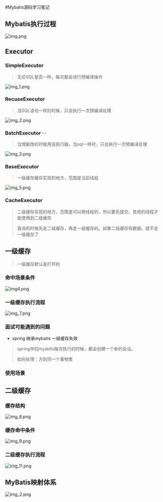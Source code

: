 
#Mybatis源码学习笔记

## Mybatis执行过程

![img.png](./img/img.png)

## Executor

### SimpleExecutor
>无论SQL是否一样，每次都会进行预编译操作

![img_1.png](./img/img_1.png)

### RecuseExecutor
>当SQL语句一样的时候，只会执行一次预编译处理
> 
![img_2.png](./img/img_2.png)

### BatchExecutor   ·   ·
>当增删改的时候用该执行器，当sql一样时，只会执行一次预编译处理
> 
![img_3.png](./img/img_3.png)

### BaseExecutor
>一级缓存缓存实现的地方，范围是当前线程

![img_5.png](./img/img_5.png)


### CacheExecutor
>二级缓存实现的地方，范围是可以跨线程的，所以要先提交，其他的线程才能使用到二级缓存
> 
>查询的时候先走二级缓存，再走一级缓存的。如果二级缓存有数据，就不走一级缓存了
> 


## 一级缓存
>一级缓存默认是打开的
> 

### 命中场景条件
![img4.png](./img/img_4.png)

### 一级缓存执行流程
![img_7.png](./img/img_7.png)

### 面试可能遇到的问题
- spring 继承mybatis 一级缓存失效
> spring中的myabtis每次执行的时候，都会创建一个新的会话。
> 
> 如何处理：方到同一个事物里
### 使用场景

## 二级缓存

### 缓存结构
![img_8.png](./img/img_8.png)


### 缓存命中条件
![img_9.png](./img/img_9.png)


### 二级缓存执行流程
![img_11.png](./img/img_11.png)


## MyBatis映射体系
![img_2.png](img_2.png)

